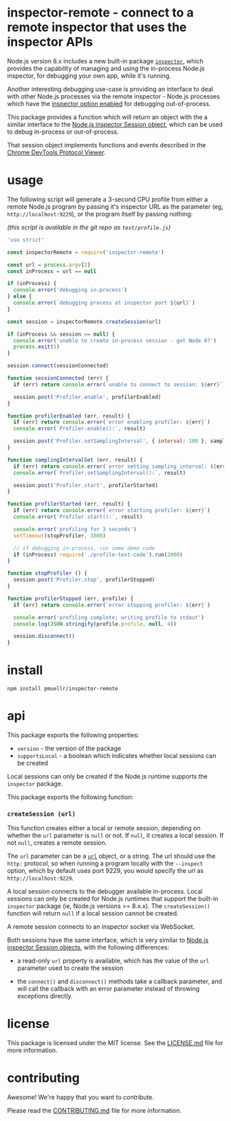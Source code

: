 inspector-remote - connect to a remote inspector that uses the inspector APIs
================================================================================

Node.js version 8.x includes a new built-in package [`inspector`][node 8 inspector],
which provides the capability of managing and using the in-process Node.js
inspector, for debugging your own app, while it's running.

Another interesting debugging use-case is providing an interface to deal with
other Node.js processes via the remote inspector - Node.js processes which have
the [inspector option enabled][node 8 inspector cli options] for debugging
out-of-process.

This package provides a function which will return an object with the a similar
interface to the
[Node.js inspector Session object][inspector.session], which can be used to
debug in-process or out-of-process.

That session object implements functions and events described in the
[Chrome DevTools Protocol Viewer][cdt-protocol-viewer].

[node 8 inspector]: https://nodejs.org/dist/latest-v8.x/docs/api/inspector.html
[node 8 inspector cli options]: https://nodejs.org/dist/latest-v8.x/docs/api/cli.html#cli_inspect_host_port
[inspector.session]: https://nodejs.org/dist/latest-v8.x/docs/api/inspector.html#inspector_constructor_new_inspector_session
[cdt-protocol-viewer]: https://chromedevtools.github.io/devtools-protocol/v8/


usage
================================================================================

The following script will generate a 3-second CPU profile from either a
remote Node.js program by passing it's inspector URL as the parameter (eg, `http://localhost:9229`), or the program itself by passing nothing:

_(this script is available in the git repo as `test/profile.js`)_

```js
'use strict'

const inspectorRemote = require('inspector-remote')

const url = process.argv[2]
const inProcess = url == null

if (inProcess) {
  console.error('debugging in-process')
} else {
  console.error(`debugging process at inspector port ${url}`)
}

const session = inspectorRemote.createSession(url)

if (inProcess && session == null) {
  console.error('unable to create in-process session - got Node 8?')
  process.exit(1)
}

session.connect(sessionConnected)

function sessionConnected (err) {
  if (err) return console.error(`unable to connect to session: ${err}`)

  session.post('Profiler.enable', profilerEnabled)
}

function profilerEnabled (err, result) {
  if (err) return console.error(`error enabling profiler: ${err}`)
  console.error(`Profiler.enable():`, result)

  session.post('Profiler.setSamplingInterval', { interval: 100 }, samplingIntervalSet)
}

function samplingIntervalSet (err, result) {
  if (err) return console.error(`error setting sampling interval: ${err}`)
  console.error(`Profiler.setSamplingInterval():`, result)

  session.post('Profiler.start', profilerStarted)
}

function profilerStarted (err, result) {
  if (err) return console.error(`error starting profiler: ${err}`)
  console.error(`Profiler.start():`, result)

  console.error('profiling for 3 seconds')
  setTimeout(stopProfiler, 3000)

  // if debugging in-process, run some demo code
  if (inProcess) require('./profile-test-code').run(2000)
}

function stopProfiler () {
  session.post('Profiler.stop', profilerStopped)
}

function profilerStopped (err, profile) {
  if (err) return console.error(`error stopping profiler: ${err}`)

  console.error('profiling complete; writing profile to stdout')
  console.log(JSON.stringify(profile.profile, null, 4))

  session.disconnect()
}
```


install
================================================================================

    npm install pmuellr/inspector-remote


api
================================================================================

This package exports the following properties:

* `version` - the version of the package
* `supportsLocal` - a boolean which indicates whether local sessions can be
  created

Local sessions can only be created if the Node.js runtime supports the
`inspector` package.

This package exports the following function:

### `createSession (url)`

This function creates either a local or remote session, depending on whether
the `url` parameter is `null` or not.  If `null`, it creates a local session.
If not `null`, creates a remote session.

The `url` parameter can be a [`url`][url] object, or a string.  The
url should use the `http:` protocol, so when running a program locally
with the `--inspect` option, which by default uses port 9229, you would
specify the url as `http://localhost:9229`.

A local session connects to the debugger available in-process.  Local
sessions can only be created for Node.js runtimes that support the built-in
`inspector` package (ie, Node.js versions >= 8.x.x). The `createSession()`
function will return `null` if a local session cannot be created.

A remote session connects to an inspector socket via WebSocket.

Both sessions have the same interface, which is very similar to
[Node.js inspector Session objects][inspector.session], with the following
differences:

* a read-only `url` property is available, which has the value of the `url`
 parameter used to create the session

* the `connect()` and `disconnect()` methods take a callback parameter, and
 will call the callback with an error parameter instead of throwing
 exceptions directly.


[url]: https://nodejs.org/dist/latest-v6.x/docs/api/url.html
[url.parse]: https://nodejs.org/dist/latest-v6.x/docs/api/url.html#url_url_parse_urlstring_parsequerystring_slashesdenotehost


license
================================================================================

This package is licensed under the MIT license.  See the
[LICENSE.md](LICENSE.md) file for more information.


contributing
================================================================================

Awesome!  We're happy that you want to contribute.

Please read the [CONTRIBUTING.md](CONTRIBUTING.md) file for more information.
